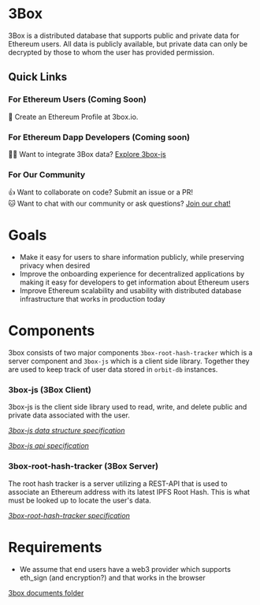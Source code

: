 # 3Box
3Box is a distributed database that supports public and private data for Ethereum users. All data is publicly available, but private data can only be decrypted by those to whom the user has provided permission. 

## Quick Links

### For Ethereum Users (Coming Soon)
👤 Create an Ethereum Profile at 3box.io.

### For Ethereum Dapp Developers (Coming soon)
👩‍💻 Want to integrate 3Box data? [Explore 3box-js](https://www.github.com/uport-project/3box-js)

### For Our Community
👍 Want to collaborate on code? Submit an issue or a PR!  
🐱 Want to chat with our community or ask questions? [Join our chat!](https://chat.uport.me/#/room/#3box:chat.uport.me)

# Goals
* Make it easy for users to share information publicly, while preserving privacy when desired
* Improve the onboarding experience for decentralized applications by making it easy for developers to get information about Ethereum users
* Improve Ethereum scalability and usability with distributed database infrastructure that works in production today

# Components
3box consists of two major components `3box-root-hash-tracker` which is a server component and `3box-js` which is a client side library. Together they are used to keep track of user data stored in `orbit-db` instances.

### 3box-js (3Box Client)
3box-js is the client side library used to read, write, and delete public and private data associated with the user.

[*3box-js data structure specification*](./3BOX-JS-DATA-STRUCTURE.md)

[*3box-js api specification*](./3BOX-JS-API.md)

### 3box-root-hash-tracker (3Box Server)
The root hash tracker is a server utilizing a REST-API that is used to associate an Ethereum address with its latest IPFS Root Hash. This is what must be looked up to locate the user's data.

[*3box-root-hash-tracker specification*](./3BOX-ROOT-HASH-TRACKER.md)

# Requirements
* We assume that end users have a web3 provider which supports eth_sign (and encryption?) and that works in the browser


[3box documents folder](https://drive.google.com/drive/folders/16lZWMVFLKLk2nAZJQ7xQyzHKZzK734Ov?usp=sharing)
